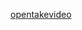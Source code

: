<html>
<body>

<a href="mqqzone://arouse/takevideo?callback=qzoneOpenDongXiao&dongxiao_id=">opentakevideo</a>

</body>
</html>


